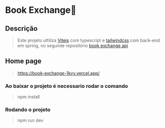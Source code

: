 # Book Exchange📖

## Descrição
> Este projeto ultiliza [Vitejs](https://vitejs.dev/guide/) com typescript e [tailwindcss](https://tailwindcss.com/docs/installation)
> com back-end em spring, no seguinte repositório
> [book exchange api](https://github.com/felipesekai/book-exchange-api)

## Home page
>https://book-exchange-1kvv.vercel.app/

### Ao baixar o projeto é necessario rodar o comando
> npm install

### Rodando o projeto
> npm run dev

[//]: # (comandos para instalar tailwindcss, não é necessario)

[//]: # (#### Instalando o tailwind)

[//]: # (>npm install -D tailwindcss postcss autoprefixer)

[//]: # (#### Iniciando)

[//]: # (> npx tailwindcss init -p)

[//]: # ()
[//]: # (> subindo pro gh pages https://dev.to/shashannkbawa/deploying-vite-app-to-github-pages-3ane)

